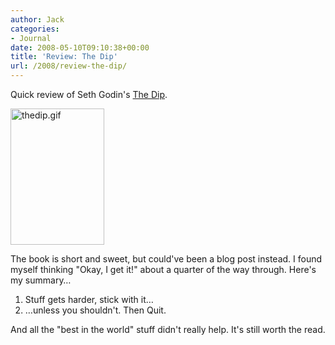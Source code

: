 ```yaml
---
author: Jack
categories:
- Journal
date: 2008-05-10T09:10:38+00:00
title: 'Review: The Dip'
url: /2008/review-the-dip/
---
```


Quick review of Seth Godin's [The Dip][1].

<img src="/files/thedip.gif" alt="thedip.gif" border="0" width="150" height="218" />

The book is short and sweet, but could've been a blog post instead. I found myself thinking "Okay, I get it!" about a quarter of the way through. Here's my summary&#8230;

  1. Stuff gets harder, stick with it&#8230;
  2. &#8230;unless you shouldn't. Then Quit.

And all the "best in the world" stuff didn't really help. It's still worth the read.

 [1]: http://sethgodin.typepad.com/the_dip/